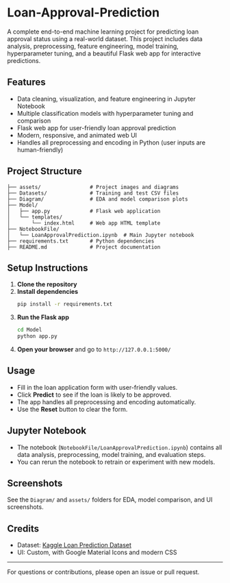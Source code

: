 # Loan-Approval-Prediction

A complete end-to-end machine learning project for predicting loan approval status using a real-world dataset. This project includes data analysis, preprocessing, feature engineering, model training, hyperparameter tuning, and a beautiful Flask web app for interactive predictions.

## Features
- Data cleaning, visualization, and feature engineering in Jupyter Notebook
- Multiple classification models with hyperparameter tuning and comparison
- Flask web app for user-friendly loan approval prediction
- Modern, responsive, and animated web UI
- Handles all preprocessing and encoding in Python (user inputs are human-friendly)

## Project Structure
```
├── assets/                # Project images and diagrams
├── Datasets/              # Training and test CSV files
├── Diagram/               # EDA and model comparison plots
├── Model/
│   ├── app.py             # Flask web application
│   └── templates/
│       └── index.html     # Web app HTML template
├── NotebookFile/
│   └── LoanApprovalPrediction.ipynb  # Main Jupyter notebook
├── requirements.txt       # Python dependencies
├── README.md              # Project documentation
```

## Setup Instructions
1. **Clone the repository**
2. **Install dependencies**
   ```bash
   pip install -r requirements.txt
   ```
3. **Run the Flask app**
   ```bash
   cd Model
   python app.py
   ```
4. **Open your browser** and go to `http://127.0.0.1:5000/`

## Usage
- Fill in the loan application form with user-friendly values.
- Click **Predict** to see if the loan is likely to be approved.
- The app handles all preprocessing and encoding automatically.
- Use the **Reset** button to clear the form.

## Jupyter Notebook
- The notebook (`NotebookFile/LoanApprovalPrediction.ipynb`) contains all data analysis, preprocessing, model training, and evaluation steps.
- You can rerun the notebook to retrain or experiment with new models.

## Screenshots
See the `Diagram/` and `assets/` folders for EDA, model comparison, and UI screenshots.

## Credits
- Dataset: [Kaggle Loan Prediction Dataset](https://www.kaggle.com/datasets/altruistdelhite04/loan-prediction-problem-dataset)
- UI: Custom, with Google Material Icons and modern CSS

---
For questions or contributions, please open an issue or pull request.